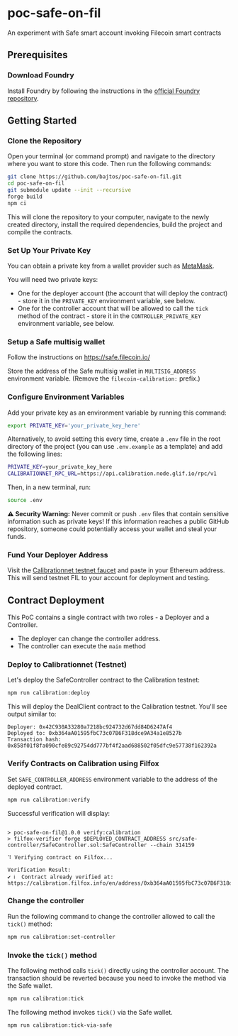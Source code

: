 # poc-safe-on-fil

An experiment with Safe smart account invoking Filecoin smart contracts

## Prerequisites

### Download Foundry

Install Foundry by following the instructions in the [official Foundry repository](https://github.com/foundry-rs/foundry#installation).

## Getting Started

### Clone the Repository

Open your terminal (or command prompt) and navigate to the directory where you want to store this code. Then run the following commands:

```bash
git clone https://github.com/bajtos/poc-safe-on-fil.git
cd poc-safe-on-fil
git submodule update --init --recursive
forge build
npm ci
```

This will clone the repository to your computer, navigate to the newly created directory, install the required dependencies, build the project and compile the contracts.

### Set Up Your Private Key

You can obtain a private key from a wallet provider such as [MetaMask](https://metamask.zendesk.com/hc/en-us/articles/360015289632-How-to-export-an-account-s-private-key).

You will need two private keys:

- One for the deployer account (the account that will deploy the contract) - store it in the `PRIVATE_KEY` environment variable, see below.
- One for the controller account that will be allowed to call the `tick` method of the contract - store it in the `CONTROLLER_PRIVATE_KEY` environment variable, see below.

### Setup a Safe multisig wallet

Follow the instructions on https://safe.filecoin.io/

Store the address of the Safe multisig wallet in `MULTISIG_ADDRESS` environment variable. (Remove the `filecoin-calibration:` prefix.)

### Configure Environment Variables

Add your private key as an environment variable by running this command:

```bash
export PRIVATE_KEY='your_private_key_here'
```

Alternatively, to avoid setting this every time, create a `.env` file in the root directory of the project (you can use `.env.example` as a template) and add the following lines:

```bash
PRIVATE_KEY=your_private_key_here
CALIBRATIONNET_RPC_URL=https://api.calibration.node.glif.io/rpc/v1
```

Then, in a new terminal, run:

```bash
source .env
```

**⚠️ Security Warning:** Never commit or push `.env` files that contain sensitive information such as private keys! If this information reaches a public GitHub repository, someone could potentially access your wallet and steal your funds.

### Fund Your Deployer Address

Visit the [Calibrationnet testnet faucet](https://faucet.calibnet.chainsafe-fil.io/funds.html) and paste in your Ethereum address. This will send testnet FIL to your account for deployment and testing.

## Contract Deployment

This PoC contains a single contract with two roles - a Deployer and a Controller.

- The deployer can change the controller address.
- The controller can execute the `main` method

### Deploy to Calibrationnet (Testnet)

Let's deploy the SafeController contract to the Calibration testnet:

```bash
npm run calibration:deploy
```

This will deploy the DealClient contract to the Calibration testnet. You'll see output similar to:

```
Deployer: 0x42C930A33280a7218bc924732d67dd84D6247Af4
Deployed to: 0xb364aA01595fbC73c07B6F318dce9A34a1e8527b
Transaction hash: 0x858f01f8fa090cfe89c92754dd777bf4f2aad688502f05dfc9e57738f162392a
```

### Verify Contracts on Calibration using Filfox

Set `SAFE_CONTROLLER_ADDRESS` environment variable to the address of the deployed contract.

```bash
npm run calibration:verify
```

Successful verification will display:

```

> poc-safe-on-fil@1.0.0 verify:calibration
> filfox-verifier forge $DEPLOYED_CONTRACT_ADDRESS src/safe-controller/SafeController.sol:SafeController --chain 314159

⠹ Verifying contract on Filfox...

Verification Result:
✔ ℹ️  Contract already verified at: https://calibration.filfox.info/en/address/0xb364aA01595fbC73c07B6F318dce9A34a1e8527b
```

### Change the controller

Run the following command to change the controller allowed to call the `tick()` method:

```bash
npm run calibration:set-controller
```

### Invoke the `tick()` method

The following method calls `tick()` directly using the controller account. The transaction should be reverted because you need to invoke the method via the Safe wallet.

```bash
npm run calibration:tick
```

The following method invokes `tick()` via the Safe wallet.

```bash
npm run calibration:tick-via-safe
```
